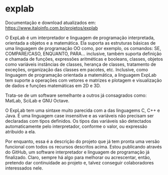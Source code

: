 # explab

Documentação e download atualizados em: https://www.italoinfo.com.br/projetos/explab

<p>O ExpLab é um interpretador e linguagem de programação interpretada, orientada a objetos e a matemática. Ela suporta as estruturas básicas de uma linguagem de programação OO como, por exemplo, os comandos: SE, COMPARE/CASO, ENQUANTO, PARA... inclusive, também suporta definição e chamada de funções, expressões aritméticas e booleans, classes, objetos como variáveis instâncias de classes, herança de classes, tratamento de exceções, organização das classes em pacotes, etc. Inclusive, como linguagem de programação orientada a matemática, a linguagem ExpLab tem suporte a operações com vetores e matrizes e plotagem e visualização de dados e funções matemáticas em 2D e 3D.</p>

<p>Trata-se de um software semelhante a outros já consagrados como: MatLab, SciLab e GNU Octave.</p>

<p>O ExpLab tem uma sintaxe muito parecida com a das linguagems C, C++ e Java. É uma linguagem case insensitive e as variáveis não precisam ser declaradas com tipos definidos. Os tipos das variáveis são detectados automaticamente pelo interpretador, conforme o valor, ou expressão atribuido a ela.</p>

<p>Por enquanto, essa é a descrição do projeto que já tem pronta uma versão funcional com todos os recursos descritos acima. Estou publicando através do GitHub, um software interpretador e linguagem de programação já finalizado. Claro, sempre há algo para melhorar ou acrescentar, então, pretendo dar continuidade ao projeto e, talvez conseguir colaboradores interessados nele.</p>
